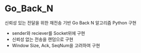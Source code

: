 # Go_Back_N
신뢰성 있는 전달을 위한 재전송 기반 Go Back N 알고리즘 Python 구현

- sender와 reciever를 Socket위에 구현
- 신뢰성 없는 전송을 랜덤으로 구현
- Window Size, Ack, SeqNum을 고려하여 구현
